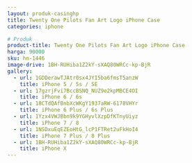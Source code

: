```yaml
---
layout: produk-casinghp
title: Twenty One Pilots Fan Art Logo iPhone Case
categories: iphone

# Produk
product-title: Twenty One Pilots Fan Art Logo iPhone Case
harga: 90000
sku: hn-1446
image-drive: 1BH-RUHiba1Z2kY-sXAQ80WRCc-kp-BjR
gallery:
  - url: 1GDDerawTJAtr0sx4JYI5ba6fmsT5anzW
    title: iPhone 5 / 5s / SE
  - url: 17gzrjFvi7BccBSNQ_NUZ9e2kpMBCE4OI
    title: iPhone 6 / 6s
  - url: 18CTdQAfBnbXcWKgY1937aRW-6178VHYr
    title: iPhone 6 Plus / 6s Plus
  - url: 1Yzx4VWJBbn9k9YGHyvlXzpDfKTnyUiyz
    title: iPhone 7 / 8
  - url: 1NSDxuEqEZEoHtG_lcP1FTRet2uFkHoI4
    title: iPhone 7 Plus / 8 Plus
  - url: 1BH-RUHiba1Z2kY-sXAQ80WRCc-kp-BjR
    title: iPhone X
---
```

